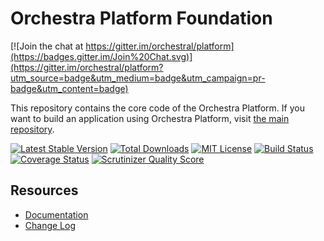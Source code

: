 Orchestra Platform Foundation
==============

[![Join the chat at https://gitter.im/orchestral/platform](https://badges.gitter.im/Join%20Chat.svg)](https://gitter.im/orchestral/platform?utm_source=badge&utm_medium=badge&utm_campaign=pr-badge&utm_content=badge)

This repository contains the core code of the Orchestra Platform. If you want to build an application using Orchestra Platform, visit [the main repository](https://github.com/orchestral/platform).

[![Latest Stable Version](https://img.shields.io/github/release/orchestral/foundation.svg?style=flat-square)](https://packagist.org/packages/orchestra/foundation)
[![Total Downloads](https://img.shields.io/packagist/dt/orchestra/foundation.svg?style=flat-square)](https://packagist.org/packages/orchestra/foundation)
[![MIT License](https://img.shields.io/packagist/l/orchestra/foundation.svg?style=flat-square)](https://packagist.org/packages/orchestra/foundation)
[![Build Status](https://img.shields.io/travis/orchestral/foundation/master.svg?style=flat-square)](https://travis-ci.org/orchestral/foundation)
[![Coverage Status](https://img.shields.io/coveralls/orchestral/foundation/master.svg?style=flat-square)](https://coveralls.io/r/orchestral/foundation?branch=master)
[![Scrutinizer Quality Score](https://img.shields.io/scrutinizer/g/orchestral/foundation/master.svg?style=flat-square)](https://scrutinizer-ci.com/g/orchestral/foundation/)

## Resources

* [Documentation](http://orchestraplatform.com/docs/latest)
* [Change Log](http://orchestraplatform.com/docs/latest/components/foundation/changes#v3-3)
